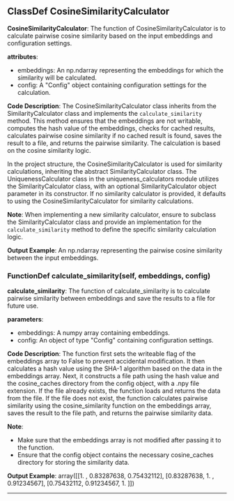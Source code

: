 ## ClassDef CosineSimilarityCalculator
**CosineSimilarityCalculator**: The function of CosineSimilarityCalculator is to calculate pairwise cosine similarity based on the input embeddings and configuration settings.

**attributes**:
- embeddings: An np.ndarray representing the embeddings for which the similarity will be calculated.
- config: A "Config" object containing configuration settings for the calculation.

**Code Description**: 
The CosineSimilarityCalculator class inherits from the SimilarityCalculator class and implements the `calculate_similarity` method. This method ensures that the embeddings are not writable, computes the hash value of the embeddings, checks for cached results, calculates pairwise cosine similarity if no cached result is found, saves the result to a file, and returns the pairwise similarity. The calculation is based on the cosine similarity logic.

In the project structure, the CosineSimilarityCalculator is used for similarity calculations, inheriting the abstract SimilarityCalculator class. The UniquenessCalculator class in the uniqueness_calculators module utilizes the SimilarityCalculator class, with an optional SimilarityCalculator object parameter in its constructor. If no similarity calculator is provided, it defaults to using the CosineSimilarityCalculator for similarity calculations.

**Note**: When implementing a new similarity calculator, ensure to subclass the SimilarityCalculator class and provide an implementation for the `calculate_similarity` method to define the specific similarity calculation logic.

**Output Example**:
An np.ndarray representing the pairwise cosine similarity between the input embeddings.
### FunctionDef calculate_similarity(self, embeddings, config)
**calculate_similarity**: The function of calculate_similarity is to calculate pairwise similarity between embeddings and save the results to a file for future use.

**parameters**:
- embeddings: A numpy array containing embeddings.
- config: An object of type "Config" containing configuration settings.

**Code Description**:
The function first sets the writeable flag of the embeddings array to False to prevent accidental modification. It then calculates a hash value using the SHA-1 algorithm based on the data in the embeddings array. Next, it constructs a file path using the hash value and the cosine_caches directory from the config object, with a .npy file extension. If the file already exists, the function loads and returns the data from the file. If the file does not exist, the function calculates pairwise similarity using the cosine_similarity function on the embeddings array, saves the result to the file path, and returns the pairwise similarity data.

**Note**:
- Make sure that the embeddings array is not modified after passing it to the function.
- Ensure that the config object contains the necessary cosine_caches directory for storing the similarity data.

**Output Example**:
array([[1.        , 0.83287638, 0.75432112],
       [0.83287638, 1.        , 0.91234567],
       [0.75432112, 0.91234567, 1.        ]])
***
